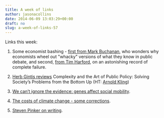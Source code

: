 ```yaml
---
title: A week of links
author: jasonacollins
date: 2014-06-09 13:03:29+00:00
draft: no
slug: a-week-of-links-57
---
```


Links this week:

	
  1. Some economist bashing - [first from Mark Buchanan](https://medium.com/the-physics-of-finance/defending-economists-from-themselves-db6457be3dd8), who wonders why economists wheel out "whacky" versions of what they know in public debate, and second, [from Tim Harford](http://www.ft.com/cms/s/2/14e323ee-e602-11e3-aeef-00144feabdc0.html#axzz33Hs3Sn21), on an astonishing record of complete failure.

	
  2. [Herb Gintis reviews](http://www.amazon.com/Complexity-Art-Public-Policy-Societys/product-reviews/0691152098/ref=dpx_acr_rat_t2_txt?showViewpoints=1) Complexity and the Art of Public Policy: Solving Society’s Problems from the Bottom Up (HT: [Arnold Kling](http://www.arnoldkling.com/blog/herbert-gintis-on-the-economics-of-public-policy/))

	
  3. [We can’t ignore the evidence: genes affect social mobility](http://www.prospectmagazine.co.uk/magazine/we-cant-ignore-the-evidence-genes-affect-social-mobility/#.U5Urti9CXBN).

	
  4. [The costs of climate change - some corrections](http://andrewgelman.com/2014/05/27/whole-fleet-gremlins-looking-carefully-richard-tols-twice-corrected-paper-economic-effects-climate-change/).

	
  5. [Steven Pinker on writing](http://edge.org/conversation/writing-in-the-21st-century).


